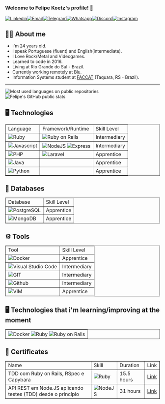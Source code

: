 ### Welcome to Felipe Koetz's profile! 👋


[![Linkedin](https://img.shields.io/badge/LinkedIn-0077B5?style=for-the-badge&logo=linkedin&logoColor=white)](https://www.linkedin.com/in/felipekoetz/)[![Email](https://img.shields.io/badge/Gmail-D14836?style=for-the-badge&logo=gmail&logoColor=white)](mailto:felipehenssler@gmail.com)[![Telegram](https://img.shields.io/badge/Telegram-2CA5E0?style=for-the-badge&logo=telegram&logoColor=white)](https://telegram.me/felipe_koetz)[![Whatsapp](https://img.shields.io/badge/WhatsApp-25D366?style=for-the-badge&logo=whatsapp&logoColor=white)](https://wa.me/5551995504298)[![Discord](https://img.shields.io/badge/Discord-7289DA?style=for-the-badge&logo=discord&logoColor=white)](https://discordapp.com/users/5716)[![Instagram](https://img.shields.io/badge/Instagram-E4405F?style=for-the-badge&logo=instagram&logoColor=white)](https://www.instagram.com/felipe_koetz)

## 👨‍💻 About me

<ul>
    <li>I'm 24 years old.</li>
    <li>I speak Portuguese (fluent) and English(intermediate).</li>
    <li>I Love Rock/Metal and Videogames.</li>
    <li>Learned to code in 2016.</li>
    <li>Living at Rio Grande do Sul - Brazil.</li>
    <li>Currently working remotely at Blu.</li>
    <li>Information Systems student at <a href="https://www2.faccat.br/portal/">FACCAT</a> (Taquara, RS - Brazil).</li>
</ul>

<hr>

![Most used languages on public repositories](https://github-readme-stats.vercel.app/api/top-langs/?username=FelipeHensslerKoetz&theme=tokyonight)
![Felipe's GitHub public stats](https://github-readme-stats.vercel.app/api?username=FelipeHensslerKoetz&show_icons=true&theme=tokyonight)

## 🖥️ Technologies

<table border="1">
    <tr>
        <td>Language</td>
        <td>Framework/Runtime</td>
        <td>Skill Level</td>
    </tr>
    <tr>
        <td><img alt="Ruby" align="center" src="https://img.shields.io/badge/Ruby-CC342D?style=for-the-badge&logo=ruby&logoColor=white" /></td>
        <td><img alt="Ruby on Rails" align="center" src="https://img.shields.io/badge/Ruby_on_Rails-CC0000?style=for-the-badge&logo=ruby-on-rails&logoColor=white"          /></td>
        <td>Intermediary</td>
    </tr>
    <tr>
        <td><img alt="Javascript" align="center" src="https://img.shields.io/badge/JavaScript-F7DF1E?style=for-the-badge&logo=javascript&logoColor=black" /></td>
        <td>
            <div style="display: inline_block">
                <img alt="NodeJS" align="center" src="https://img.shields.io/badge/Node.js-43853D?style=for-the-badge&logo=node.js&logoColor=white" />
                <img alt="Express" align="center" src="https://img.shields.io/badge/Express.js-404D59?style=for-the-badge" />
            </div>
        </td>
        <td>Intermediary</td>
    </tr>
    <tr>
        <td><img alt="PHP" align="center" src="https://img.shields.io/badge/PHP-777BB4?style=for-the-badge&logo=php&logoColor=white" /></td>
        <td><img alt="Laravel" align="center" src="https://img.shields.io/badge/Laravel-FF2D20?style=for-the-badge&logo=laravel&logoColor=white" /></td>
        <td>Apprentice</td>
    </tr>
     <tr>
        <td><img alt="Java" align="center" src="https://img.shields.io/badge/Java-ED8B00?style=for-the-badge&logo=java&logoColor=white" /></td>
        <td></td>
        <td>Apprentice</td>
    </tr>
    <tr>
        <td><img alt="Python" align="center" src="https://img.shields.io/badge/Python-14354C?style=for-the-badge&logo=python&logoColor=white" /></td>
        <td></td>
        <td>Apprentice</td>
    </tr>
</table>

## 💾 Databases
<table border="1">
    <tr>
        <td>Database</td>
        <td>Skill Level</td>
    </tr>
    <tr>
        <td><img alt="PostgreSQL" align="center" src="https://img.shields.io/badge/PostgreSQL-316192?style=for-the-badge&logo=postgresql&logoColor=white"/></td>
        <td>Apprentice</td>
    </tr>
       <tr>
        <td><img alt="MongoDB" align="center" src="https://img.shields.io/badge/MongoDB-4EA94B?style=for-the-badge&logo=mongodb&logoColor=white" /></td>
        <td>Apprentice</td>
    </tr>
</table>

## ⚙️ Tools 

<table border="1">
    <tr> 
        <td>Tool</td>
        <td>Skill Level</td>
    </tr> 
    <tr> 
        <td><img alt="Docker" align="center" src="https://img.shields.io/badge/Docker-2CA5E0?style=for-the-badge&logo=docker&logoColor=white"/></td>
        <td>Apprentice</td>
    </tr>
    <tr> 
        <td><img alt="Visual Studio Code" align="center" src="https://img.shields.io/badge/Visual_Studio_Code-0078D4?style=for-the-badge&logo=visual%20studio%20code&logoColor=white"/></td>
        <td>Intermediary</td>
    </tr>
    <tr> 
        <td><img alt="GIT" align="center" src="https://img.shields.io/badge/Git-F05032?style=for-the-badge&logo=git&logoColor=white"/></td>
        <td>Intermediary</td>
    </tr> 
     <tr> 
        <td><img alt="Github" align="center" src="https://img.shields.io/badge/GitHub-100000?style=for-the-badge&logo=github&logoColor=white"/></td>
        <td>Intermediary</td>
    </tr> 
    <tr> 
        <td><img alt="VIM" align="center" src="https://img.shields.io/badge/VIM-%2311AB00.svg?&style=for-the-badge&logo=vim&logoColor=white"/></td>
        <td>Apprentice</td>
    </tr> 
</table>


## 🖥️ Technologies that i'm learning/improving at the moment

<table border="1">
    <tr>
        <td>
            <div style="display: inline_block">
                <img alt="Docker" align="center" src="https://img.shields.io/badge/Docker-2CA5E0?style=for-the-badge&logo=docker&logoColor=white"/>
                <img alt="Ruby" align="center" src="https://img.shields.io/badge/Ruby-CC342D?style=for-the-badge&logo=ruby&logoColor=white" />
                <img alt="Ruby on Rails" align="center" src="https://img.shields.io/badge/Ruby_on_Rails-CC0000?style=for-the-badge&logo=ruby-on-rails&logoColor=white"/>   
            </div>
        </td>
    </tr>
</table>

## 📜 Certificates
<table border="1">
    <tr> 
        <td>Name</td>
        <td>Skill</td>
        <td>Duration</td>
        <td>Link</td>
    </tr>
    <tr>
        <td>TDD com Ruby on Rails, RSpec e Capybara</td>
        <td><img alt="Ruby" align="center" src="https://img.shields.io/badge/Ruby-CC342D?style=for-the-badge&logo=ruby&logoColor=white" /></td>
        <td>15.5 hours</td>
        <td><a href="https://www.udemy.com/certificate/UC-edf58620-f823-401b-b486-02689cff772e/">Link</a></td>
    </tr>
    <tr>
        <td>API REST em Node.JS aplicando testes (TDD) desde o princípio</td>
        <td><img alt="NodeJS" align="center" src="https://img.shields.io/badge/Node.js-43853D?style=for-the-badge&logo=node.js&logoColor=white" /></td>
        <td>31 hours</td>
        <td><a href="https://www.cod3r.com.br/certificates/bd0ewfwz9f">Link</a></td>
    </tr>
</table>








